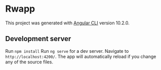# Rwapp

This project was generated with [Angular CLI](https://github.com/angular/angular-cli) version 10.2.0.

## Development server
Run `npm install`
Run `ng serve` for a dev server. Navigate to `http://localhost:4200/`. The app will automatically reload if you change any of the source files.


